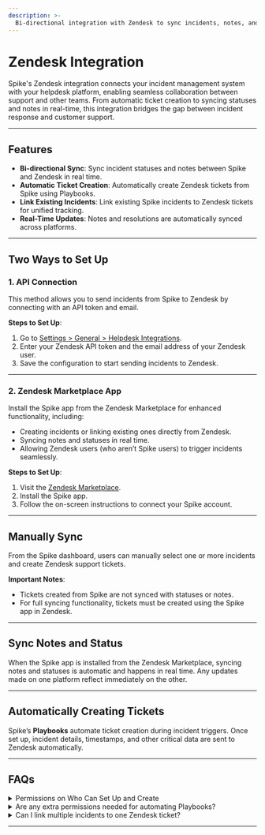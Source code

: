 ```yaml
---
description: >-
  Bi-directional integration with Zendesk to sync incidents, notes, and statuses while creating or linking tickets effortlessly.
---
```


# Zendesk Integration

Spike's Zendesk integration connects your incident management system with your helpdesk platform, enabling seamless collaboration between support and other teams. From automatic ticket creation to syncing statuses and notes in real-time, this integration bridges the gap between incident response and customer support.

---

## Features

- **Bi-directional Sync**: Sync incident statuses and notes between Spike and Zendesk in real time.  
- **Automatic Ticket Creation**: Automatically create Zendesk tickets from Spike using Playbooks.  
- **Link Existing Incidents**: Link existing Spike incidents to Zendesk tickets for unified tracking.  
- **Real-Time Updates**: Notes and resolutions are automatically synced across platforms.

---

## Two Ways to Set Up

### 1. API Connection  
This method allows you to send incidents from Spike to Zendesk by connecting with an API token and email.  

**Steps to Set Up**:  
1. Go to [Settings > General > Helpdesk Integrations](https://app.spike.sh/settings/general/organisation#org--helpdesk-ticket-management).  
2. Enter your Zendesk API token and the email address of your Zendesk user.  
3. Save the configuration to start sending incidents to Zendesk.

---

### 2. Zendesk Marketplace App  
Install the Spike app from the Zendesk Marketplace for enhanced functionality, including:  
- Creating incidents or linking existing ones directly from Zendesk.  
- Syncing notes and statuses in real time.  
- Allowing Zendesk users (who aren’t Spike users) to trigger incidents seamlessly.

**Steps to Set Up**:  
1. Visit the [Zendesk Marketplace](https://www.zendesk.com/in/marketplace/apps/support/1084861/spike/?queryID=97f8205f39b71c03f3bb6c8512a8e67a).  
2. Install the Spike app.  
3. Follow the on-screen instructions to connect your Spike account.  

---

## Manually Sync  

From the Spike dashboard, users can manually select one or more incidents and create Zendesk support tickets.  

**Important Notes**:  
- Tickets created from Spike are not synced with statuses or notes.  
- For full syncing functionality, tickets must be created using the Spike app in Zendesk.

---

## Sync Notes and Status  

When the Spike app is installed from the Zendesk Marketplace, syncing notes and statuses is automatic and happens in real time. Any updates made on one platform reflect immediately on the other.

---

## Automatically Creating Tickets  

Spike’s **Playbooks** automate ticket creation during incident triggers. Once set up, incident details, timestamps, and other critical data are sent to Zendesk automatically.  

---

## FAQs  
<details>
<summary> Permissions on Who Can Set Up and Create  </summary>
Anyone in your organization can set up the integration and create or sync tickets with incidents. No special permissions are required.
</details>
<details>
<summary> Are any extra permissions needed for automating Playbooks? </summary>
You will need the manual setup with Zendesk to automate at [Settings > General > Helpdesk Integrations](https://app.spike.sh/settings/general/organisation#org--helpdesk-ticket-management).  Once the integration is connected, no additional setup is needed for Playbooks. Users can define whether to create tickets with an "Open" or "New" status.
</details>
<details>
<summary> Can I link multiple incidents to one Zendesk ticket? </summary>
No, each incident is linked to a unique Zendesk ticket for better traceability.
</details>

---